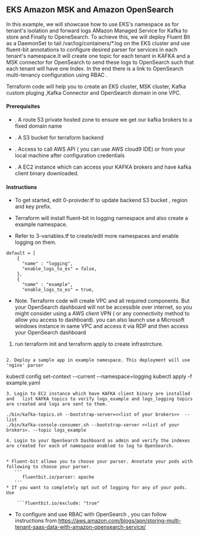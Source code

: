 ## EKS Amazon MSK and  Amazon OpenSearch

In this example, we will showcase how to use EKS's namespace as for tenant's isolation and forward logs AMazon Managed Service for Kafka to store and Finally to OpeneSearch. To achieve this, we will deploy Fluent Bit as a DaemonSet to tail /var/log/containers/*.log on the EKS cluster and use fluent-bit annotations to configure desired parser for services in each tenant's namespace.It will create one topic for each tenant in KAFKA and a MSK connector for OpenSearch to send these logs to OpenSearch such that each tenant will have one Index. In the end there is a link to OpenSearch multi-tenancy configuration using RBAC .

Terraform code will help you to create an EKS cluster, MSK cluster, Kafka custom pluging ,Kafka Connector  and OpenSearch domain in one VPC.

#### Prerequisites

* . A route 53 private hosted zone to ensure we get our kafka brokers to a fixed domain name

* . A S3 bucket for terraform backend
* . Access to call AWS API ( you can use AWS cloud9 IDE) or from your local machine after configuration credentials 
* . A EC2 instance  which can access your KAFKA brokers and have kafka client binary downloaded.

#### Instructions

* To get started, edit 0-proivder.tf to update backend S3 bucket , region and key prefix.

* Terraform will install fluent-bit in logging namespace and also create a example namespace.

* Refer to 3-variables.tf to create/edit more namespaces and enable logging on them.
```
default = [
    {
      "name" : "logging",
      "enable_logs_to_es" = false,
    },
    {
      "name" : "example",
      "enable_logs_to_es" = true,
```
* Note. Terraform code will create VPC and all required components. But your OpenSearch dashboard will not be accessible over internet, so you might consider using a AWS client VPN ( or any connectivity method to allow you access to dashboard). you can also launch use a Microsoft windows instance in same VPC and access it via RDP and then access your OpenSearch dashboard 

1. run terraform init  and terraform apply to create infrastrcture.
``` wait for terraform to complete. It can take approximatly 30-35 mins to provison MSK and Kafka connector to become "Running" 

2. Deploy a sample app in example namespace. This deployment will use 'nginx' parser
```
kubectl config set-context --current --namespace=logging
kubectl apply -f example.yaml
```
3. Login to EC2 instance which have KAFKA client binary are installed and   list KAFKA topics to verify logs_example and logs_logging topics are created and logs are sent to them.
 
./bin/kafka-topics.sh --bootstrap-server=<<list of your brokers>>  --list
./bin/kafka-console-consumer.sh --bootstrap-server <<list of your brokers>. --topic logs_example    

4. Login to your OpenSearch Dashboard as admin and verify the indexes are created for each of namespace enabled to log to OpenSearch. 


* Fluent-bit allows you to choose your parser. Annotate your pods with following to choose your parser.
   '''
      fluentbit.io/parser: apache
   '''
* If you want to completely opt out of logging for any of your pods. Use

	```fluentbit.io/exclude: "true"
```
* To configure and use RBAC with OpenSearch , you can follow instructions from https://aws.amazon.com/blogs/apn/storing-multi-tenant-saas-data-with-amazon-opensearch-service/

